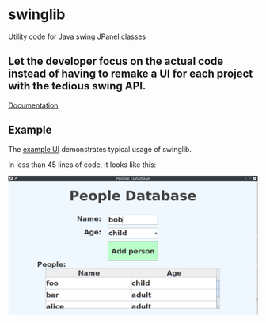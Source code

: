 # swinglib
Utility code for Java swing JPanel classes

## Let the developer focus on the actual code instead of having to remake a UI for each project with the tedious swing API.

<a href=https://milind-u.github.io/swinglib>Documentation</a>

## Example
The [example UI](Example.java) demonstrates typical usage of swinglib.

In less than 45 lines of code, it looks like this:

![](example.png?raw=true)

